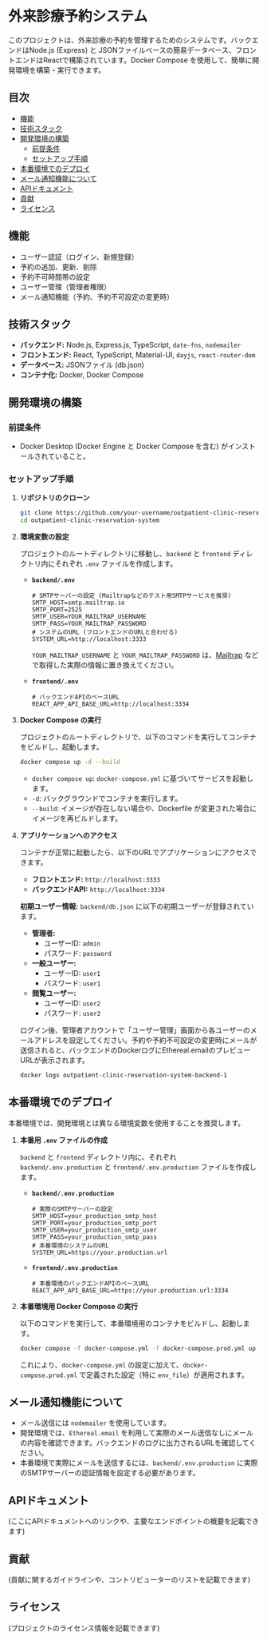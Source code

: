 # 外来診療予約システム

このプロジェクトは、外来診療の予約を管理するためのシステムです。バックエンドはNode.js (Express) と JSONファイルベースの簡易データベース、フロントエンドはReactで構築されています。Docker Compose を使用して、簡単に開発環境を構築・実行できます。

## 目次

- [機能](#機能)
- [技術スタック](#技術スタック)
- [開発環境の構築](#開発環境の構築)
  - [前提条件](#前提条件)
  - [セットアップ手順](#セットアップ手順)
- [本番環境でのデプロイ](#本番環境でのデプロイ)
- [メール通知機能について](#メール通知機能について)
- [APIドキュメント](#apiドキュメント)
- [貢献](#貢献)
- [ライセンス](#ライセンス)

## 機能

- ユーザー認証（ログイン、新規登録）
- 予約の追加、更新、削除
- 予約不可時間帯の設定
- ユーザー管理（管理者権限）
- メール通知機能（予約、予約不可設定の変更時）

## 技術スタック

- **バックエンド:** Node.js, Express.js, TypeScript, `date-fns`, `nodemailer`
- **フロントエンド:** React, TypeScript, Material-UI, `dayjs`, `react-router-dom`
- **データベース:** JSONファイル (db.json)
- **コンテナ化:** Docker, Docker Compose

## 開発環境の構築

### 前提条件

- Docker Desktop (Docker Engine と Docker Compose を含む) がインストールされていること。

### セットアップ手順

1.  **リポジトリのクローン**

    ```bash
    git clone https://github.com/your-username/outpatient-clinic-reservation-system.git
    cd outpatient-clinic-reservation-system
    ```

2.  **環境変数の設定**

    プロジェクトのルートディレクトリに移動し、`backend` と `frontend` ディレクトリ内にそれぞれ `.env` ファイルを作成します。

    -   **`backend/.env`**
        ```env
        # SMTPサーバーの設定 (Mailtrapなどのテスト用SMTPサービスを推奨)
        SMTP_HOST=smtp.mailtrap.io
        SMTP_PORT=2525
        SMTP_USER=YOUR_MAILTRAP_USERNAME
        SMTP_PASS=YOUR_MAILTRAP_PASSWORD
        # システムのURL (フロントエンドのURLと合わせる)
        SYSTEM_URL=http://localhost:3333
        ```
        `YOUR_MAILTRAP_USERNAME` と `YOUR_MAILTRAP_PASSWORD` は、[Mailtrap](https://mailtrap.io/) などで取得した実際の情報に置き換えてください。

    -   **`frontend/.env`**
        ```env
        # バックエンドAPIのベースURL
        REACT_APP_API_BASE_URL=http://localhost:3334
        ```

3.  **Docker Compose の実行**

    プロジェクトのルートディレクトリで、以下のコマンドを実行してコンテナをビルドし、起動します。

    ```bash
    docker compose up -d --build
    ```

    -   `docker compose up`: `docker-compose.yml` に基づいてサービスを起動します。
    -   `-d`: バックグラウンドでコンテナを実行します。
    -   `--build`: イメージが存在しない場合や、Dockerfile が変更された場合にイメージを再ビルドします。

4.  **アプリケーションへのアクセス**

    コンテナが正常に起動したら、以下のURLでアプリケーションにアクセスできます。

    -   **フロントエンド:** `http://localhost:3333`
    -   **バックエンドAPI:** `http://localhost:3334`

    **初期ユーザー情報:**
    `backend/db.json` に以下の初期ユーザーが登録されています。

    -   **管理者:**
        -   ユーザーID: `admin`
        -   パスワード: `password`
    -   **一般ユーザー:**
        -   ユーザーID: `user1`
        -   パスワード: `user1`
    -   **閲覧ユーザー:**
        -   ユーザーID: `user2`
        -   パスワード: `user2`

    ログイン後、管理者アカウントで「ユーザー管理」画面から各ユーザーのメールアドレスを設定してください。予約や予約不可設定の変更時にメールが送信されると、バックエンドのDockerログにEthereal.emailのプレビューURLが表示されます。

    ```bash
    docker logs outpatient-clinic-reservation-system-backend-1
    ```

## 本番環境でのデプロイ

本番環境では、開発環境とは異なる環境変数を使用することを推奨します。

1.  **本番用 `.env` ファイルの作成**

    `backend` と `frontend` ディレクトリ内に、それぞれ `backend/.env.production` と `frontend/.env.production` ファイルを作成します。

    -   **`backend/.env.production`**
        ```env
        # 実際のSMTPサーバーの設定
        SMTP_HOST=your_production_smtp_host
        SMTP_PORT=your_production_smtp_port
        SMTP_USER=your_production_smtp_user
        SMTP_PASS=your_production_smtp_pass
        # 本番環境のシステムのURL
        SYSTEM_URL=https://your.production.url
        ```

    -   **`frontend/.env.production`**
        ```env
        # 本番環境のバックエンドAPIのベースURL
        REACT_APP_API_BASE_URL=https://your.production.url:3334
        ```

2.  **本番環境用 Docker Compose の実行**

    以下のコマンドを実行して、本番環境用のコンテナをビルドし、起動します。

    ```bash
    docker compose -f docker-compose.yml -f docker-compose.prod.yml up -d --build
    ```

    これにより、`docker-compose.yml` の設定に加えて、`docker-compose.prod.yml` で定義された設定（特に `env_file`）が適用されます。

## メール通知機能について

-   メール送信には `nodemailer` を使用しています。
-   開発環境では、`Ethereal.email` を利用して実際のメール送信なしにメールの内容を確認できます。バックエンドのログに出力されるURLを確認してください。
-   本番環境で実際にメールを送信するには、`backend/.env.production` に実際のSMTPサーバーの認証情報を設定する必要があります。

## APIドキュメント

(ここにAPIドキュメントへのリンクや、主要なエンドポイントの概要を記載できます)

## 貢献

(貢献に関するガイドラインや、コントリビューターのリストを記載できます)

## ライセンス

(プロジェクトのライセンス情報を記載できます)
